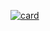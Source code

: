[![card](https://github-readme-stats.vercel.app/api?username=iuricode&theme=default)](https://github.com/anuraghazra/github-readme-stats)
